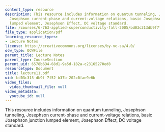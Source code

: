 ```yaml
---
content_type: resource
description: This resource includes information on quantum tunneling, Josephson tunneling,
  Josephson current-phase and current-voltage relations, basic Josephson junction
  lumped element, Josephson Effect, DC voltage standard.
file: /courses/6-763-applied-superconductivity-fall-2005/bd03c313db9f7f52b37b202c0fae9e6b_lecture11.pdf
file_type: application/pdf
learning_resource_types:
- Lecture Notes
license: https://creativecommons.org/licenses/by-nc-sa/4.0/
ocw_type: OCWFile
parent_title: Lecture Notes
parent_type: CourseSection
parent_uid: 6578b634-68d1-9a5d-182a-c23165270ed8
resourcetype: Document
title: lecture11.pdf
uid: bd03c313-db9f-7f52-b37b-202c0fae9e6b
video_files:
  video_thumbnail_file: null
video_metadata:
  youtube_id: null
---
```

This resource includes information on quantum tunneling, Josephson tunneling, Josephson current-phase and current-voltage relations, basic Josephson junction lumped element, Josephson Effect, DC voltage standard.